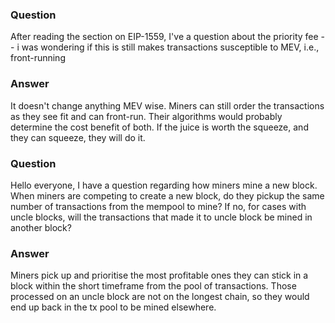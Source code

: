 ### Question
After reading the section on EIP-1559, I've a question about the priority fee -- i was wondering if this is still makes transactions susceptible to MEV, i.e., front-running
### Answer
It doesn't change anything MEV wise. Miners can still order the transactions as they see fit and can front-run. Their algorithms would probably determine the cost benefit of both.
If the juice is worth the squeeze, and they can squeeze, they will do it.

### Question
Hello everyone, I have a question regarding how miners mine a new block. When miners are competing to create a new block, do they pickup the same number of transactions from the mempool to mine? If no, for cases with uncle blocks, will the transactions that made it to uncle block be mined in another block?
### Answer
Miners pick up and prioritise the most profitable ones they can stick in a block within the short timeframe from the pool of transactions.
Those processed on an uncle block are not on the longest chain, so they would end up back in the tx pool to be mined elsewhere. 
